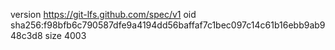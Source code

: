 version https://git-lfs.github.com/spec/v1
oid sha256:f98bfb6c790587dfe9a4194dd56baffaf7c1bec097c14c61b16ebb9ab948c3d8
size 4003
